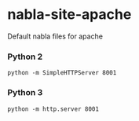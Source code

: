 # nabla-site-apache

Default nabla files for apache

### Python 2

`
python -m SimpleHTTPServer 8001
`

### Python 3

`
python -m http.server 8001
`
